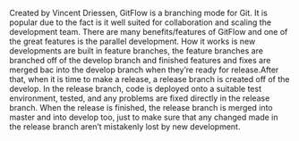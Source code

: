 
Created by Vincent Driessen, GitFlow is a branching mode for Git. It is popular due to the fact is it well suited for collaboration and scaling the development team. There are many benefits/features of GitFlow and one of the great features is the parallel development. How it works is new developments are built in feature branches, the feature branches are branched off of the develop branch and finished features and fixes are merged bac into the develop branch when they’re ready for release.After that, when it is time to make a release, a release branch is created off of the develop. In the release branch, code is deployed onto a suitable test environment, tested, and any problems are fixed directly in the release branch. When the release is finished, the release branch is merged into master and into develop too, just to make sure that any changed made in the release branch aren’t mistakenly lost by new development. 
